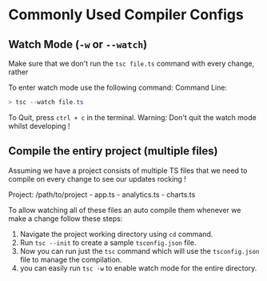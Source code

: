 # Commonly Used Compiler Configs

## Watch Mode (`-w` or `--watch`)

Make sure that we don't run the `tsc file.ts` command with every change, rather

To enter watch mode use the following command: 
Command Line:

```powershell
> tsc --watch file.ts
```

To Quit, press `ctrl + c` in the terminal. 
Warning: Don't quit the watch mode whilst developing !

## Compile the entiry project (multiple files)

Assuming we have a project consists of multiple TS files that we need to compile on every change to see our updates rocking !

Project: /path/to/project
    - app.ts
    - analytics.ts
    - charts.ts

To allow watching all of these files an auto compile them whenever we make a change follow these steps:

1. Navigate the project working directory using `cd` command.
2. Run `tsc --init` to create a sample `tsconfig.json` file.
3. Now you can run just the `tsc` command which will use the `tsconfig.json` file to manage the compilation.
4. you can easily run `tsc -w` to enable watch mode for the entire directory.
